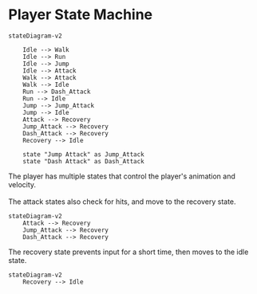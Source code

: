 # Player State Machine

```mermaid
stateDiagram-v2

    Idle --> Walk
    Idle --> Run
    Idle --> Jump
    Idle --> Attack
    Walk --> Attack
    Walk --> Idle
    Run --> Dash_Attack
    Run --> Idle
    Jump --> Jump_Attack
    Jump --> Idle
    Attack --> Recovery
    Jump_Attack --> Recovery
    Dash_Attack --> Recovery
    Recovery --> Idle

    state "Jump Attack" as Jump_Attack
    state "Dash Attack" as Dash_Attack
```

The player has multiple states that control the player's animation and velocity.\
\
The attack states also check for hits, and move to the recovery state.
```mermaid
stateDiagram-v2
    Attack --> Recovery
    Jump_Attack --> Recovery
    Dash_Attack --> Recovery
```
The recovery state prevents input for a short time, then moves to the idle state.
```mermaid
stateDiagram-v2
    Recovery --> Idle
```

